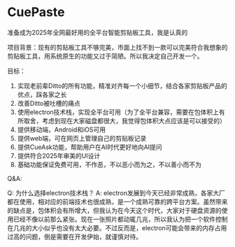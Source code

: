 # CuePaste

准备成为2025年全网最好用的全平台智能剪贴板工具，我是认真的

项目背景：现有的剪贴板工具不够完美，市面上找不到一款可以完美符合我想象的剪贴板工具，用系统原生的功能又过于简陋。所以我决定自己开发一个。

目标：
1. 实现老前辈Ditto的所有功能，精准对齐每一个小细节，结合各家剪贴板产品的优点，踩各家之长
2. 改善Ditto被吐槽的痛点
3. 使用electron技术栈，实现全平台可用（为了全平台兼容，需要在包体积上有所取舍，考虑到现在大家磁盘都很大，我觉得包体积大点应该是可以接受的）
4. 提供移动端，Android和iOS可用
5. 提供web端，可在网页上管理自己的剪贴板记录
6. 提供CueAsk功能，帮助用户在AI时代更好地向AI提问
7. 提供符合2025年审美的UI设计
8. 基础功能保证免费可用，不作恶，不以恶小而为之，不以善小而不为

Q&A:

Q: 为什么选择electron技术栈？
A: electron发展到今天已经非常成熟，各家大厂都在使用，相对应的前端技术也很成熟，是一个成熟可靠的跨平台方案。虽然带来的缺点是，包体积会有所增大，但我认为在今天这个时代，大家对于硬盘资源的使用已经不像以前那么紧张。现在一张照片都动辄几兆，所以我认为把一个软件控制在几兆的大小似乎也没有太大必要。不过反而是，electron可能会带来的内存占用过高的问题，倒是需要在开发伊始，就谨慎对待。